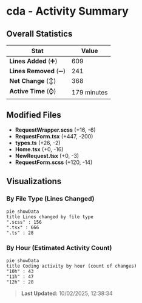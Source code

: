 # cda - Activity Summary 

## Overall Statistics

| Stat                   | Value                                                             |
| ---------------------- | ----------------------------------------------------------------- |
| **Lines Added** (➕)   | 609                                          |
| **Lines Removed** (➖) | 241                                        |
| **Net Change** (↕)    | 368                |
| **Active Time** (⌚)   | 179 minutes |


## Modified Files
- **RequestWrapper.scss** (+16, -6)
- **RequestForm.tsx** (+447, -200)
- **types.ts** (+26, -2)
- **Home.tsx** (+0, -16)
- **NewRequest.tsx** (+0, -3)
- **RequestForm.scss** (+120, -14)

## Visualizations

### By File Type (Lines Changed)

```mermaid
pie showData
title Lines changed by file type
".scss" : 156
".tsx" : 666
".ts" : 28
```

### By Hour (Estimated Activity Count)

```mermaid
pie showData
title Coding activity by hour (count of changes)
"10h" : 43
"11h" : 47
"12h" : 28
```


> **Last Updated:** 10/02/2025, 12:38:34